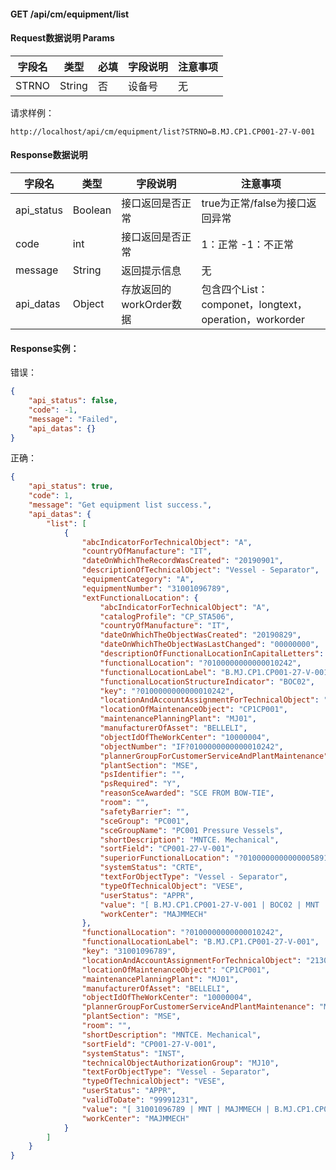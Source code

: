 #### GET      /api/cm/equipment/list

#### Request数据说明   Params

| 字段名 | 类型   | 必填 | 字段说明 | 注意事项 |
| ------ | ------ | ---- | -------- | -------- |
| STRNO  | String | 否   | 设备号   | 无       |

请求样例：

```
http://localhost/api/cm/equipment/list?STRNO=B.MJ.CP1.CP001-27-V-001
```

#### Response数据说明

| 字段名     | 类型    | 字段说明                | 注意事项                                               |
| ---------- | ------- | ----------------------- | ------------------------------------------------------ |
| api_status | Boolean | 接口返回是否正常        | true为正常/false为接口返回异常                         |
| code       | int     | 接口返回是否正常        | 1：正常      -1：不正常                                |
| message    | String  | 返回提示信息            | 无                                                     |
| api_datas  | Object  | 存放返回的workOrder数据 | 包含四个List：componet，longtext，operation，workorder |

#### Response实例：

错误：

```json
{
    "api_status": false,
    "code": -1,
    "message": "Failed",
    "api_datas": {}
}
```



正确：

```json
{
    "api_status": true,
    "code": 1,
    "message": "Get equipment list success.",
    "api_datas": {
        "list": [
            {
                "abcIndicatorForTechnicalObject": "A",
                "countryOfManufacture": "IT",
                "dateOnWhichTheRecordWasCreated": "20190901",
                "descriptionOfTechnicalObject": "Vessel - Separator",
                "equipmentCategory": "A",
                "equipmentNumber": "31001096789",
                "extFunctionalLocation": {
                    "abcIndicatorForTechnicalObject": "A",
                    "catalogProfile": "CP_STA506",
                    "countryOfManufacture": "IT",
                    "dateOnWhichTheObjectWasCreated": "20190829",
                    "dateOnWhichTheObjectWasLastChanged": "00000000",
                    "descriptionOfFunctionalLocationInCapitalLetters": "1st Stage Sweet Production Separator",
                    "functionalLocation": "?0100000000000010242",
                    "functionalLocationLabel": "B.MJ.CP1.CP001-27-V-001",
                    "functionalLocationStructureIndicator": "BOC02",
                    "key": "?0100000000000010242",
                    "locationAndAccountAssignmentForTechnicalObject": "4683",
                    "locationOfMaintenanceObject": "CP1CP001",
                    "maintenancePlanningPlant": "MJ01",
                    "manufacturerOfAsset": "BELLELI",
                    "objectIdOfTheWorkCenter": "10000004",
                    "objectNumber": "IF?0100000000000010242",
                    "plannerGroupForCustomerServiceAndPlantMaintenance": "MNT",
                    "plantSection": "MSE",
                    "psIdentifier": "",
                    "psRequired": "Y",
                    "reasonSceAwarded": "SCE FROM BOW-TIE",
                    "room": "",
                    "safetyBarrier": "",
                    "sceGroup": "PC001",
                    "sceGroupName": "PC001 Pressure Vessels",
                    "shortDescription": "MNTCE. Mechanical",
                    "sortField": "CP001-27-V-001",
                    "superiorFunctionalLocation": "?0100000000000005891",
                    "systemStatus": "CRTE",
                    "textForObjectType": "Vessel - Separator",
                    "typeOfTechnicalObject": "VESE",
                    "userStatus": "APPR",
                    "value": "[ B.MJ.CP1.CP001-27-V-001 | BOC02 | MNT | MAJMMECH | PC001 | 1st Stage Sweet Production Separator | MNTCE. Mechanical ]",
                    "workCenter": "MAJMMECH"
                },
                "functionalLocation": "?0100000000000010242",
                "functionalLocationLabel": "B.MJ.CP1.CP001-27-V-001",
                "key": "31001096789",
                "locationAndAccountAssignmentForTechnicalObject": "21308",
                "locationOfMaintenanceObject": "CP1CP001",
                "maintenancePlanningPlant": "MJ01",
                "manufacturerOfAsset": "BELLELI",
                "objectIdOfTheWorkCenter": "10000004",
                "plannerGroupForCustomerServiceAndPlantMaintenance": "MNT",
                "plantSection": "MSE",
                "room": "",
                "shortDescription": "MNTCE. Mechanical",
                "sortField": "CP001-27-V-001",
                "systemStatus": "INST",
                "technicalObjectAuthorizationGroup": "MJ10",
                "textForObjectType": "Vessel - Separator",
                "typeOfTechnicalObject": "VESE",
                "userStatus": "APPR",
                "validToDate": "99991231",
                "value": "[ 31001096789 | MNT | MAJMMECH | B.MJ.CP1.CP001-27-V-001 | Vessel - Separator | MNTCE. Mechanical ]",
                "workCenter": "MAJMMECH"
            }
        ]
    }
}
```

